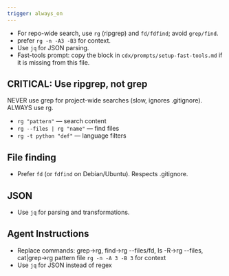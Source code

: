 ```yaml
---
trigger: always_on
---
```


- For repo-wide search, use `rg` (ripgrep) and `fd/fdfind`; avoid `grep/find`.
-  prefer `rg -n -A3 -B3` for context.
- Use `jq` for JSON parsing.
- Fast-tools prompt: copy the block in `cdx/prompts/setup-fast-tools.md` if it is missing from this file.

<!-- FAST-TOOLS PROMPT v1 | codex-mastery | watermark:do-not-alter -->

## CRITICAL: Use ripgrep, not grep

NEVER use grep for project-wide searches (slow, ignores .gitignore). ALWAYS use rg.

- `rg "pattern"` — search content
- `rg --files | rg "name"` — find files
- `rg -t python "def"` — language filters

## File finding

- Prefer `fd` (or `fdfind` on Debian/Ubuntu). Respects .gitignore.

## JSON

- Use `jq` for parsing and transformations.



## Agent Instructions

- Replace commands: grep→rg, find→rg --files/fd, ls -R→rg --files, cat|grep→rg pattern file
 `rg -n -A 3 -B 3` for context
- Use `jq` for JSON instead of regex
